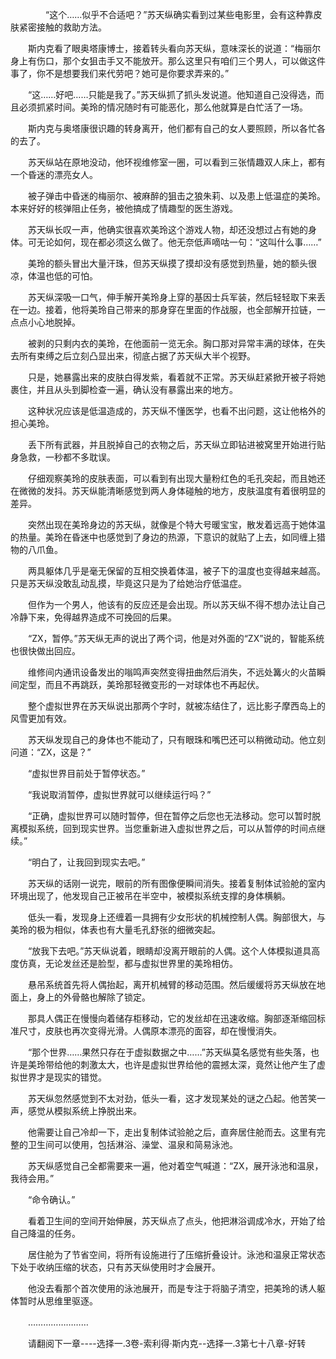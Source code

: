 <div class="read-content j_readContent" id="">
                <p>　　　　“这个……似乎不合适吧？”苏天纵确实看到过某些电影里，会有这种靠皮肤紧密接触的救助方法。<p>　　斯内克看了眼奥塔康博士，接着转头看向苏天纵，意味深长的说道：“梅丽尔身上有伤口，那个女狙击手又不能放开。那么这里只有咱们三个男人，可以做这件事了，你不是想要我们来代劳吧？她可是你要求弄来的。”<p>　　“这……好吧……只能是我了。”苏天纵抓了抓头发说道。他知道自己没得选，而且必须抓紧时间。美玲的情况随时有可能恶化，那么他就算是白忙活了一场。<p>　　斯内克与奥塔康很识趣的转身离开，他们都有自己的女人要照顾，所以各忙各的去了。<p>　　苏天纵站在原地没动，他环视维修室一圈，可以看到三张情趣双人床上，都有一个昏迷的漂亮女人。<p>　　被子弹击中昏迷的梅丽尔、被麻醉的狙击之狼朱莉、以及患上低温症的美玲。本来好好的核弹阻止任务，被他搞成了情趣型的医生游戏。<p>　　苏天纵长叹一声，他确实很喜欢美玲这个游戏人物，却还没想过占有她的身体。可无论如何，现在都必须这么做了。他无奈低声嘀咕一句：“这叫什么事……”<p>　　美玲的额头冒出大量汗珠，但苏天纵摸了摸却没有感觉到热量，她的额头很凉，体温也低的可怕。<p>　　苏天纵深吸一口气，伸手解开美玲身上穿的基因士兵军装，然后轻轻取下来丢在一边。接着，他将美玲自己带来的那身穿在里面的作战服，也全部解开拉链，一点点小心地脱掉。<p>　　被剥的只剩内衣的美玲，在他面前一览无余。胸口那对异常丰满的球体，在失去所有束缚之后立刻凸显出来，彻底占据了苏天纵大半个视野。<p>　　只是，她暴露出来的皮肤白得发紫，看着就不正常。苏天纵赶紧掀开被子将她裹住，并且从头到脚检查一遍，确认没有暴露出来的地方。<p>　　这种状况应该是低温造成的，苏天纵不懂医学，也看不出问题，这让他格外的担心美玲。<p>　　丢下所有武器，并且脱掉自己的衣物之后，苏天纵立即钻进被窝里开始进行贴身急救，一秒都不多耽误。<p>　　仔细观察美玲的皮肤表面，可以看到有出现大量粉红色的毛孔突起，而且她还在微微的发抖。苏天纵能清晰感觉到两人身体碰触的地方，皮肤温度有着很明显的差异。<p>　　突然出现在美玲身边的苏天纵，就像是个特大号暖宝宝，散发着远高于她体温的热量。美玲在昏迷中也感觉到了身边的热源，下意识的就贴了上去，如同缠上猎物的八爪鱼。<p>　　两具躯体几乎是毫无保留的互相交换着体温，被子下的温度也变得越来越高。只是苏天纵没敢乱动乱摸，毕竟这只是为了给她治疗低温症。<p>　　但作为一个男人，他该有的反应还是会出现。所以苏天纵不得不想办法让自己冷静下来，免得越界造成不可挽回的后果。<p>　　“ZX，暂停。”苏天纵无声的说出了两个词，他是对外面的“ZX”说的，智能系统也很快做出回应。<p>　　维修间内通讯设备发出的嗡鸣声突然变得扭曲然后消失，不远处篝火的火苗瞬间定型，而且不再跳跃，美玲那轻微变形的一对球体也不再起伏。<p>　　整个虚拟世界在苏天纵说出那两个字时，就被冻结住了，远比影子摩西岛上的风雪更加有效。<p>　　苏天纵发现自己的身体也不能动了，只有眼珠和嘴巴还可以稍微动动。他立刻问道：“ZX，这是？”<p>　　“虚拟世界目前处于暂停状态。”<p>　　“我说取消暂停，虚拟世界就可以继续运行吗？”<p>　　“正确，虚拟世界可以随时暂停，但在暂停之后您也无法移动。您可以暂时脱离模拟系统，回到现实世界。当您重新进入虚拟世界之后，可以从暂停的时间点继续。”<p>　　“明白了，让我回到现实去吧。”<p>　　苏天纵的话刚一说完，眼前的所有图像便瞬间消失。接着复制体试验舱的室内环境出现了，他发现自己正被吊在半空中，被模拟系统支撑的身体横躺。<p>　　低头一看，发现身上还缠着一具拥有少女形状的机械控制人偶。胸部很大，与美玲的极为相似，体表也有大量毛孔舒张的细微突起。<p>　　“放我下去吧。”苏天纵说着，眼睛却没离开眼前的人偶。这个人体模拟道具高度仿真，无论发丝还是脸型，都与虚拟世界里的美玲相仿。<p>　　悬吊系统首先将人偶抬起，离开机械臂的移动范围。然后缓缓将苏天纵放在地面上，身上的外骨骼也解除了锁定。<p>　　那具人偶正在慢慢向着储存柜移动，它的发丝却在迅速收缩。胸部逐渐缩回标准尺寸，皮肤也再次变得光滑。人偶原本漂亮的面容，却在慢慢消失。<p>　　“那个世界……果然只存在于虚拟数据之中……”苏天纵莫名感觉有些失落，也许是美玲带给他的刺激太大，也许是虚拟世界给他的震撼太深，竟然让他产生了虚拟世界才是现实的错觉。<p>　　苏天纵忽然感觉到不太对劲，低头一看，这才发现某处的谜之凸起。他苦笑一声，感觉从模拟系统上挣脱出来。<p>　　他需要让自己冷却一下，走出复制体试验舱之后，直奔居住舱而去。这里有完整的卫生间可以使用，包括淋浴、澡堂、温泉和简易泳池。<p>　　苏天纵感觉自己全都需要来一遍，他对着空气喊道：“ZX，展开泳池和温泉，我待会用。”<p>　　“命令确认。”<p>　　看着卫生间的空间开始伸展，苏天纵点了点头，他把淋浴调成冷水，开始了给自己降温的任务。<p>　　居住舱为了节省空间，将所有设施进行了压缩折叠设计。泳池和温泉正常状态下处于收纳压缩的状态，只有苏天纵使用时才会展开。<p>　　他没去看那个首次使用的泳池展开，而是专注于将脑子清空，把美玲的诱人躯体暂时从思维里驱逐。<p>　　……………………<p>　　请翻阅下一章----选择一.3卷-索利得·斯内克--选择一.3第七十八章-好转<p>　　<p> 
            </div>
